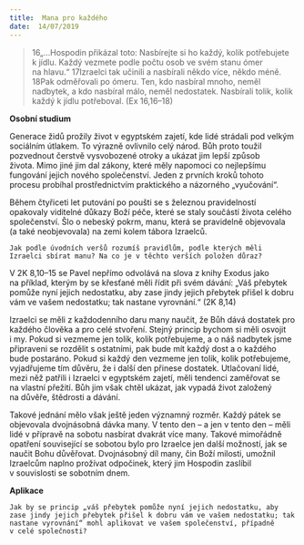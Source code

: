 ```yaml
---
title:  Mana pro každého
date:  14/07/2019
---
```


> <p></p>
> 16„…Hospodin přikázal toto: Nasbírejte si ho každý, kolik potřebujete k jídlu. Každý vezmete podle počtu osob ve svém stanu ómer na hlavu.“ 17Izraelci tak učinili a nasbírali někdo více, někdo méně. 18Pak odměřovali po ómeru. Ten, kdo nasbíral mnoho, neměl nadbytek, a kdo nasbíral málo, neměl nedostatek. Nasbírali tolik, kolik každý k jídlu potřeboval. (Ex 16,16–18)

**Osobní studium**

Generace židů prožily život v egyptském zajetí, kde lidé strádali pod velkým sociálním útlakem. To výrazně ovlivnilo celý národ. Bůh proto toužil pozvednout čerstvě vysvobozené otroky a ukázat jim lepší způsob života. Mimo jiné jim dal zákony, které měly napomoci co nejlepšímu fungování jejich nového společenství. Jeden z prvních kroků tohoto procesu probíhal prostřednictvím praktického a názorného „vyučování“.

Během čtyřiceti let putování po poušti se s železnou pravidelností opakovaly viditelné důkazy Boží péče, které se staly součástí života celého společenství. Šlo o nebeský pokrm, manu, která se pravidelně objevovala (a také neobjevovala) na zemi kolem tábora Izraelců.

`Jak podle úvodních veršů rozumíš pravidlům, podle kterých měli Izraelci sbírat manu? Na co je v těchto verších položen důraz?`

V 2K 8,10–15 se Pavel nepřímo odvolává na slova z knihy Exodus jako na příklad, kterým by se křesťané měli řídit při svém dávání: „Váš přebytek pomůže nyní jejich nedostatku, aby zase jindy jejich přebytek přišel k dobru vám ve vašem nedostatku; tak nastane vyrovnání.“ (2K 8,14)

Izraelci se měli z každodenního daru many naučit, že Bůh dává dostatek pro kaž­dého člověka a pro celé stvoření. Stejný princip bychom si měli osvojit i my. Pokud si vezmeme jen tolik, kolik potřebujeme, a o náš nadbytek jsme připraveni se rozdělit s ostatními, pak bude mít každý dost a o kaž­dého bude postaráno. Pokud si každý den vezmeme jen tolik, kolik potřebujeme, vyjadřujeme tím důvěru, že i další den přinese dostatek. Utlačovaní lidé, mezi něž patřili i Izraelci v egyptském zajetí, měli tendenci zaměřovat se na vlastní přežití. Bůh jim však chtěl ukázat, jak vypadá život založený na důvěře, štědrosti a dávání.

Takové jednání mělo však ještě jeden významný rozměr. Každý pátek se objevovala dvojnásobná dávka many. V tento den – a jen v tento den – měli lidé v přípravě na sobotu nasbírat dvakrát více many. Takové mimořádně opatření související se sobotou bylo pro Izraelce jen další možností, jak se naučit Bohu důvěřovat. Dvojnásobný díl many, čin Boží milosti, umožnil Izraelcům naplno prožívat odpočinek, který jim Hospodin zaslíbil v souvislosti se sobotním dnem.

**Aplikace**

`Jak by se princip „váš přebytek pomůže nyní jejich nedostatku, aby zase jindy jejich přebytek přišel k dobru vám ve vašem nedostatku; tak nastane vyrovnání“ mohl aplikovat ve vašem společenství, případně v celé společnosti?`